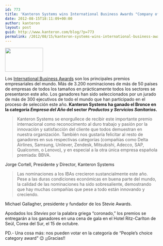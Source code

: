```yaml
---
id: 773
title: 'Kanteron Systems wins International Business Awards "Company of the Year" Bronze award'
date: 2012-08-15T18:11:09+00:00
author: kanteron
layout: post
guid: http://www.kanteron.com/blog/?p=773
permalink: /2012/08/15/kanteron-systems-wins-international-business-awards-company-of-the-year-bronze-award/
---
```

[<img class="aligncenter" title="2012 International Business Bronze Award" src="http://www.stevieawards.com/uploads/image/IBA12_Bronze_H.jpg" alt="" width="125" height="79" />](www.StevieAwards.com/IBA)

Los <a title="www.StevieAwards.com/IBA" href="www.StevieAwards.com/IBA" target="_blank">International Business Awards</a> son los principales premios empresariales del mundo. Más de 3.200 nominaciones de más de 50 países de empresas de todos los tamaños en prácticamente todos los sectores se presentaron este año. Los ganadores han sido seleccionados por un jurado de más de 300 ejecutivos de todo el mundo que han participado en el proceso de selección este año. **Kanteron Systems ha ganado el Bronce en la categoría _Empresa del Año_ del sector _Productos y Servicios Sanitarios_.**

> Kanteron Systems se enorgullece de recibir este importante premio internacional como reconocimento al duro trabajo y pasión por la innovación y satisfacción del cliente que todos demuestran en nuestra organización. También nos gustaría felicitar al resto de ganadores en sus respectivas categorías (compañías como Delta Airlines, Samsung, Unilever, Zendesk, Mitsubishi, Adecco, SAP, Qualcomm, o Lenovo), y en especial a la otra única empresa española premiada: BBVA.

Jorge Cortell, Presidente y Director, Kanteron Systems

> Las nominaciones a los IBAs crecieron sustancialmente este año. Pese a las duras condiciones económicas en buena parte del mundo, la calidad de las nominaciones ha sido sobresaliente, demostrando que hay muchas compañías que pese a todo están innovando y creciendo.

Michael Gallagher, presidente y fundador de los Stevie Awards.

Apodados los _Stevies_ por la palabra griega “coronado,” los premios se entregarán a los ganadores en una cena de gala en el Hotel Ritz-Carlton de Seúl, Corea del Sur, el 15 de octubre.

PD.- Una cosa más: nos pueden votar en la categoría de “People’s choice category award” 😉 ¡¡Gracias!!

 <a href="http://favoritecompanies.stevieawards.com/default.cfm?action=votewithlogo&Nomination_Id=142701982F9BA226A6467F3F806CACC8C8EA782A&sitetype=PI" target="_blank"><img class="aligncenter" src="http://www.stevieawards.com/graphics/votelogoIBA/PCSAFCom_VFU_H_Spanish3.jpg" alt="" /></a>